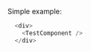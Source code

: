 Simple example:

```js { "props": { "className": "example-wrapper" } }
  <div>
    <TestComponent />
  </div>
```
